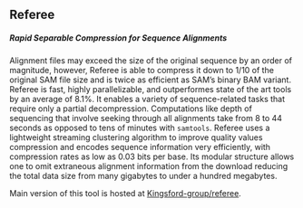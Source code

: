 ## Referee

##### Rapid Separable Compression for Sequence Alignments 

Alignment files may exceed the size of the original sequence by an order of magnitude, however, Referee is able to compress it down to 1/10 of the original SAM file size and is twice as efficient as SAM’s binary BAM variant. Referee is fast, highly parallelizable, and outperformes state of the art tools by an average of 8.1%. It enables a variety of sequence-related tasks that require only a partial decompression. Computations like depth of sequencing that involve seeking through all alignments take from 8 to 44 seconds as opposed to tens of minutes with `samtools`. Referee uses a lightweight streaming clustering algorithm to improve quality values compression and encodes sequence information very efficiently, with compression rates as low as 0.03 bits per base. Its modular structure allows one to omit extraneous alignment information from the download reducing the total data size from many gigabytes to under a hundred megabytes.

Main version of this tool is hosted at [Kingsford-group/referee](https://github.com/Kingsford-Group/referee).
